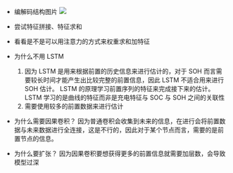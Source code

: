 - 编解码结构图片
![](Pasted%20image%2020240110162859.png)
- 尝试特征拼接、特征求和
- 看看是不是可以用注意力的方式来权重求和加特征
- 为什么不用 LSTM
    1. 因为 LSTM 是用来根据前置的历史信息来进行估计的，对于 SOH 而言需要较长时间才能产生出比较完整的前置信息，因此 LSTM 不适合用来进行 SOH 估计。 LSTM 的原理学习前置序列的特征来完成接下来的估计。LSTM 学习的是曲线的特征而非是充电特征与 SOC 与 SOH 之间的关联性
    1. 需要使用较多的前置数据来进行估计

- 为什么需要因果卷积？
    因为普通卷积会收集到未来的信息，在进行会将前置数据与未来数据进行全连接，这是不行的，因此对于某个节点而言，需要的是前置节点的信息。

- 为什么要扩张？
    因为因果卷积要想获得更多的前置信息就需要加层数，会导致模型过深

